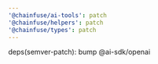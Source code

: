 ```yaml
---
'@chainfuse/ai-tools': patch
'@chainfuse/helpers': patch
'@chainfuse/types': patch
---
```


deps(semver-patch): bump @ai-sdk/openai
